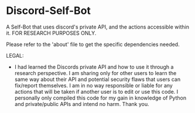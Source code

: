 # Discord-Self-Bot
A Self-Bot that uses discord's private API, and the actions accessible within it. FOR RESEARCH PURPOSES ONLY. 

Please refer to the 'about' file to get the specific dependencies needed.

LEGAL:
- I had learned the Discords private API and how to use it through a research perspective. I am sharing only for other users to learn the same way about their API and potential security flaws that users can fix/report themselves. I am in no way responsible or liable for any actions that will be taken if another user is to edit or use this code. I personally only compiled this code for my gain in knowledge of Python and private/public APIs and intend no harm. Thank you.
